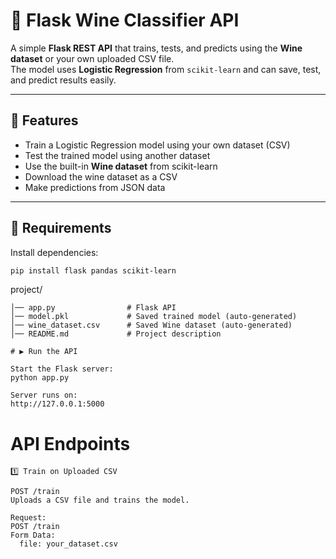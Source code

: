 # 🍷 Flask Wine Classifier API

A simple **Flask REST API** that trains, tests, and predicts using the **Wine dataset** or your own uploaded CSV file.  
The model uses **Logistic Regression** from `scikit-learn` and can save, test, and predict results easily.

---

## 🚀 Features
- Train a Logistic Regression model using your own dataset (CSV)
- Test the trained model using another dataset
- Use the built-in **Wine dataset** from scikit-learn
- Download the wine dataset as a CSV
- Make predictions from JSON data

---

## 🧠 Requirements
Install dependencies:
```bash
pip install flask pandas scikit-learn
```

project/
```
│── app.py                # Flask API
│── model.pkl             # Saved trained model (auto-generated)
│── wine_dataset.csv      # Saved Wine dataset (auto-generated)
│── README.md             # Project description
```
```
# ▶️ Run the API

Start the Flask server:
python app.py

Server runs on:
http://127.0.0.1:5000
```
# API Endpoints
```
1️⃣ Train on Uploaded CSV

POST /train
Uploads a CSV file and trains the model.

Request:
POST /train
Form Data:
  file: your_dataset.csv
```

